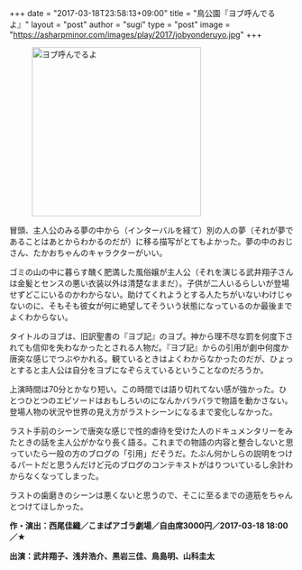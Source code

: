 +++
date = "2017-03-18T23:58:13+09:00"
title = "鳥公園『ヨブ呼んでるよ』"
layout = "post"
author = "sugi"
type = "post"
image = "https://asharpminor.com/images/play/2017/jobyonderuyo.jpg"
+++
<figure class="alignleft"><img src="/images/play/2017/jobyonderuyo.jpg" alt="ヨブ呼んでるよ" style="width: 300px !important;"></figure>

冒頭、主人公のみる夢の中から（インターバルを経て）別の人の夢（それが夢であることはあとからわかるのだが）に移る描写がとてもよかった。夢の中のおじさん、たかおちゃんのキャラクターがいい。

ゴミの山の中に暮らす醜く肥満した風俗嬢が主人公（それを演じる武井翔子さんは金髪とセンスの悪い衣装以外は清楚なままだ）。子供が二人いるらしいが登場せずどこにいるのかわからない。助けてくれようとする人たちがいないわけじゃないのに、そもそも彼女が何に絶望してそういう状態になっているのか最後までよくわからない。

タイトルのヨブは、旧訳聖書の『ヨブ記』のヨブ。神から理不尽な罰を何度下されても信仰を失わなかったとされる人物だ。『ヨブ記』からの引用が劇中何度か唐突な感じでつぶやかれる。観ているときはよくわからなかったのだが、ひょっとすると主人公は自分をヨブになぞらえているということなのだろうか。

上演時間は70分とかなり短い。この時間では語り切れてない感が強かった。ひとつひとつのエピソードはおもしろいのになんかバラバラで物語を動かさない。登場人物の状況や世界の見え方がラストシーンになるまで変化しなかった。

ラスト手前のシーンで唐突な感じで性的虐待を受けた人のドキュメンタリーをみたときの話を主人公がかなり長く語る。これまでの物語の内容と整合しないと思っていたら一般の方のブログの「引用」だそうだ。たぶん何かしらの説明をつけるパートだと思うんだけど元のブログのコンテキストがはりついているし余計わからなくなってしまった。

ラストの歯磨きのシーンは悪くないと思うので、そこに至るまでの道筋をちゃんとつけてほしかった。

**作・演出：西尾佳織／こまばアゴラ劇場／自由席3000円／2017-03-18 18:00／★**

**出演：武井翔子、浅井浩介、黒岩三佳、鳥島明、山科圭太**
